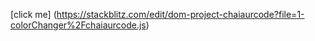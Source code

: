 [click me] (https://stackblitz.com/edit/dom-project-chaiaurcode?file=1-colorChanger%2Fchaiaurcode.js)